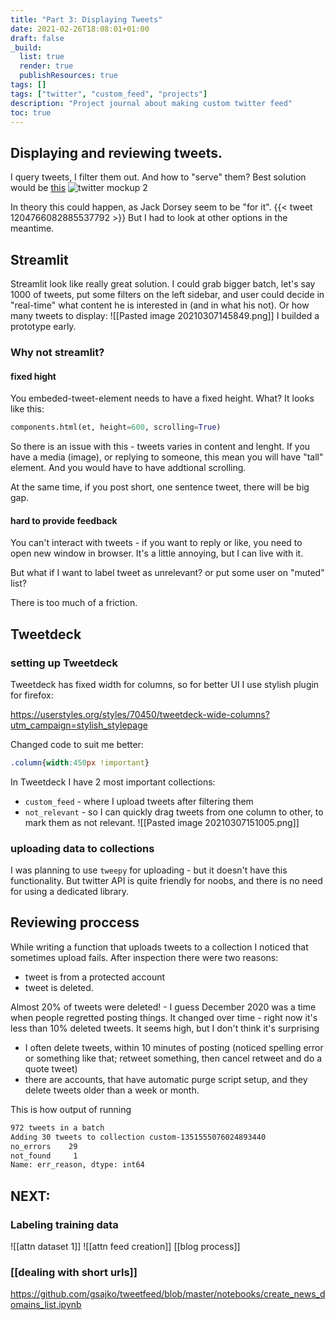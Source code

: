 ```yaml
---
title: "Part 3: Displaying Tweets"
date: 2021-02-26T18:08:01+01:00
draft: false
_build:
  list: true
  render: true
  publishResources: true
tags: []
tags: ["twitter", "custom_feed", "projects"]
description: "Project journal about making custom twitter feed"
toc: true
---
```



## Displaying and reviewing tweets.
I query tweets, I filter them out. And how to "serve" them?
Best solution would be [this](/projects/custom-twitter-feed-part1/#visualize-an-ideal-solution)
![twitter mockup 2](/img/20210125113932.png)

In theory this could happen, as Jack Dorsey seem to be "for it".
{{< tweet 1204766082885537792 >}}
But I had to look at other options in the meantime.
## Streamlit
Streamlit look like really great solution.
I could grab bigger batch, let's say 1000 of tweets, put some filters on the left sidebar, and user could decide in "real-time" what content he is interested in (and in what his not).
Or how many tweets to display:
![[Pasted image 20210307145849.png]]
I builded a prototype early.

### Why not streamlit?
#### fixed hight
You embeded-tweet-element needs to have a fixed height. 
What?
It looks like this:
```py
components.html(et, height=600, scrolling=True)
```
So there is an issue with this - tweets varies in content and lenght. If you have a media (image), or replying to someone, this mean you will have "tall" element.
And you would have to have addtional scrolling.

At the same time, if you post short, one sentence tweet, there will be big gap.

#### hard to provide feedback
You can't interact with tweets - if you want to reply or like, you need to open new window in browser.
It's a little annoying, but I can live with it.

But what if I want to label tweet as unrelevant? or put some user on "muted" list?

There is too much of a friction.

## Tweetdeck


### setting up Tweetdeck

Tweetdeck has fixed width for columns, so for better UI I use stylish plugin for firefox:

https://userstyles.org/styles/70450/tweetdeck-wide-columns?utm_campaign=stylish_stylepage

Changed code to suit me better:
```css
.column{width:450px !important}
```

In Tweetdeck I have 2 most important collections:
- `custom_feed` - where I upload tweets after filtering them
- `not_relevant` - so I can quickly drag tweets from one column to other, to mark them as not relevant.
![[Pasted image 20210307151005.png]]

### uploading data to collections
I was planning to use `tweepy` for uploading - but it doesn't have this functionality.
But twitter API is quite friendly for noobs, and there is no need for using a dedicated library.





## Reviewing proccess

While writing a function that uploads tweets to a collection I noticed that sometimes upload fails.
After inspection there were two reasons:
- tweet is from a protected account
- tweet is deleted.

Almost 20% of tweets were deleted! - I guess December 2020 was a time when people regretted posting things.
It changed over time - right now it's less than 10% deleted tweets. It seems high, but I don't think it's surprising 

- I often delete tweets, within 10 minutes of posting (noticed spelling error or something like that; retweet something, then cancel retweet and do a quote tweet)
- there are accounts, that have automatic purge script setup, and they delete tweets older than a week or month.


This is how output of running 
```bash
972 tweets in a batch
Adding 30 tweets to collection custom-1351555076024893440
no_errors    29
not_found     1
Name: err_reason, dtype: int64
```

## NEXT:
### Labeling training data

![[attn dataset 1]]
![[attn feed creation]]
[[blog process]]

### [[dealing with short urls]]

https://github.com/gsajko/tweetfeed/blob/master/notebooks/create_news_domains_list.ipynb